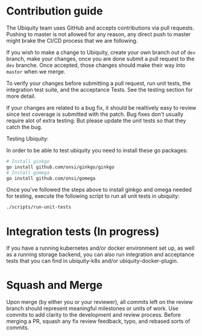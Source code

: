 # Contribution guide
The Ubiquity team uses GitHub and accepts contributions via pull requests.
Pushing to master is not allowed for any reason, any direct push to master might brake the CI/CD process that we are following.

If you wish to make a change to Ubiquity, create your own branch out of `dev` branch, make your changes, once you are done submit a pull request to the `dev` branche. Once accepted, those changes should make their way into `master` when we merge.

To verify your changes before submitting a pull request, run unit tests, the integration test suite, and the acceptance Tests. See the testing section for more detail.

If your changes are related to a bug fix, it should be realtively easy to review since test coverage is submitted with the patch. Bug fixes don't usually require alot of extra testing: But please update the unit tests so that they catch the bug.

Testing Ubiquity:

In order to be able to test ubiquity you need to install these  go packages:
```bash
# Install ginkgo
go install github.com/onsi/ginkgo/ginkgo
# Install gomega
go install github.com/onsi/gomega
```
Once you've followed the steps above to install ginkgo and omega needed for testing, execute the following script to run all unit tests in ubiquity:

```bash
./scripts/run-unit-tests
```


# Integration tests (In progress)
If you have a running kubernetes and/or docker environment set up, as well as a running storage backend, you can also run integration and acceptance tests that you can find in
ubiquity-k8s and/or ubiquity-docker-plugin.


# Squash and Merge

Upon merge (by either you or your reviewer), all commits left on the review branch should represent meaningful milestones or units of work. Use commits to add clarity to the development and review process.
Before merging a PR, squash any fix review feedback, typo, and rebased sorts of commits.

